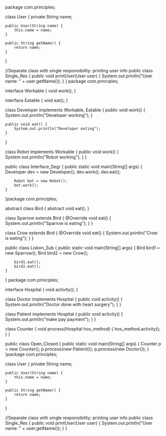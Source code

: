 package com.principles;

class User {
	private String name;

	public User(String name) {
		this.name = name;
	}

	public String getName() {
		return name;
	}
}

//Separate class with single responsibility: printing user info
public class Single_Res {
	public void printUser(User user) {
		System.out.println("User name: " + user.getName());
	}
}
package com.principles;

interface Workable {
	void work();
}

interface Eatable {
	void eat();
}

class Developer implements Workable, Eatable {
	public void work() {
		System.out.println("Developer working");
	}

	public void eat() {
		System.out.println("Developer eating");
	}
}

class Robot implements Workable {
	public void work() {
		System.out.println("Robot working");
	}
}

public class Interface_Segr {
	public static void main(String[] args) {
		Developer dev = new Developer();
		dev.work();
		dev.eat();

		Robot bot = new Robot();
		bot.work();
	}
}package com.principles;

abstract class Bird {
	abstract void eat();
}

class Sparrow extends Bird {
	@Override
	void eat() {
		System.out.println("Sparrow is eating");
	}
}

class Crow extends Bird {
	@Override
	void eat() {
		System.out.println("Crow is eating");
	}
}

public class Liskon_Sub {
	public static void main(String[] args) {
		Bird bird1 = new Sparrow();
		Bird bird2 = new Crow();

		bird1.eat();
		bird2.eat();
	}
}
package com.principles;

interface Hospital {
	void activity();
}

class Doctor implements Hospital {
	public void activity() {
		System.out.println("Doctor done with heart surgery");
	}
}

class Patient implements Hospital {
	public void activity() {
		System.out.println("make pay payment");
	}
}

class Counter {
	void process(Hospital hos_method) {
		hos_method.activity();
	}
}

public class Open_Closed {
	public static void main(String[] args) {
		Counter p = new Counter();
		p.process(new Patient());
		p.process(new Doctor());
	}
}package com.principles;

class User {
	private String name;

	public User(String name) {
		this.name = name;
	}

	public String getName() {
		return name;
	}
}

//Separate class with single responsibility: printing user info
public class Single_Res {
	public void printUser(User user) {
		System.out.println("User name: " + user.getName());
	}
}

